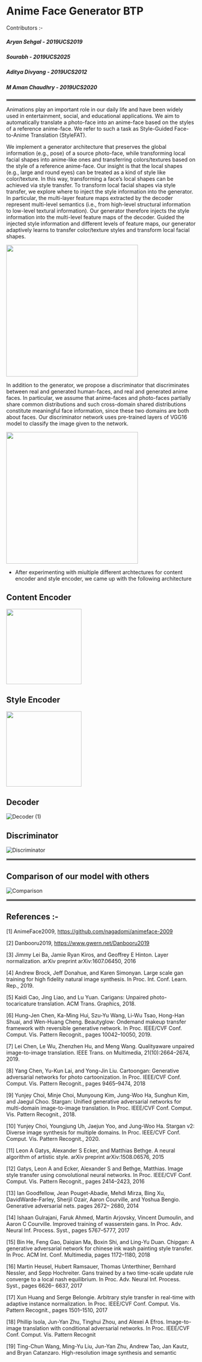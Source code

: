 # Anime Face Generator BTP

Contributors :-

##### Aryan Sehgal    - 2019UCS2019

##### Sourabh         - 2019UCS2025

##### Aditya Divyang  - 2019UCS2012

##### M Aman Chaudhry - 2019UCS2020

<hr style="border:2px solid gray">

Animations play an important role in our daily life and have been widely used in entertainment, social, and educational applications. We aim to automatically translate a photo-face into an anime-face based on the styles of a reference anime-face. We refer to such a task as Style-Guided Face-to-Anime Translation (StyleFAT). 

We implement a generator architecture that preserves the global information (e.g., pose) of a source photo-face, while transforming local facial shapes into anime-like ones and transferring colors/textures based on the style of a reference anime-face. Our insight is that the local shapes (e.g., large and round eyes) can be treated as a kind of style like color/texture. In this way, transforming a face’s local shapes can be achieved via style transfer. To transform local facial shapes via style transfer, we explore where to inject the style information into the generator. In particular, the multi-layer feature maps extracted by the decoder represent multi-level semantics (i.e., from high-level structural information to low-level textural information). Our generator therefore injects the style information into the multi-level feature maps of the decoder. Guided the injected style information and different levels of feature maps, our generator adaptively learns to transfer color/texture styles and transform local facial shapes.


<img src="https://user-images.githubusercontent.com/59551957/206827795-200422a7-5ed0-4c44-adc6-11ae74b03ce5.jpeg" width="350">


In addition to the generator, we propose a discriminator that discriminates between real and generated human-faces, and real and generated anime faces. In particular, we assume that anime-faces and photo-faces partially share common distributions and such cross-domain shared distributions constitute meaningful face information, since these two domains are both about faces. Our discriminator network uses pre-trained layers of VGG16 model to classify the image given to the network.

<img src="https://user-images.githubusercontent.com/59551957/206827781-de18e3cc-a474-4577-b270-dd6291f58598.jpg" width="350">

* After experimenting with miultiple different archtectures for content encoder and style encoder, we came up with the following architecture 

## Content Encoder


<img src="https://user-images.githubusercontent.com/59551957/192975797-40b524a5-e017-421c-bfb6-d6c3ccff77b8.jpeg" width="200">


## Style Encoder

<img src="https://user-images.githubusercontent.com/59551957/192975853-59b43434-1c4a-46c5-bf88-651c42b7c552.jpeg" width="200">


## Decoder


![Decoder (1)](https://user-images.githubusercontent.com/59551957/206827890-614e946d-4f55-4514-9d6a-3da15b6c4a86.jpg)


## Discriminator


![Discriminator](https://user-images.githubusercontent.com/59551957/206827911-78dedaec-2556-47d8-90f1-08f0128d459d.jpg)


<hr style="border:2px solid gray">

## Comparison of our model with others


![Comparison](https://user-images.githubusercontent.com/59551957/206827942-88a1b453-6235-40e4-b560-f9a33c249c0b.jpg)


<hr style="border:2px solid gray">

## References :-

[1] AnimeFace2009, https://github.com/nagadomi/animeface-2009

[2] Danbooru2019, https://www.gwern.net/Danbooru2019

[3] Jimmy Lei Ba, Jamie Ryan Kiros, and Geoffrey E Hinton. Layer
normalization. arXiv preprint arXiv:1607.06450, 2016

[4] Andrew Brock, Jeff Donahue, and Karen Simonyan. Large scale gan
training for high fidelity natural image synthesis. In Proc. Int. Conf. Learn.
Rep., 2019.

[5] Kaidi Cao, Jing Liao, and Lu Yuan. Carigans: Unpaired photo-tocaricature
translation. ACM Trans. Graphics, 2018.

[6] Hung-Jen Chen, Ka-Ming Hui, Szu-Yu Wang, Li-Wu Tsao, Hong-Han
Shuai, and Wen-Huang Cheng. Beautyglow: Ondemand makeup transfer
framework with reversible generative network. In Proc. IEEE/CVF Conf.
Comput. Vis. Pattern Recognit., pages 10042–10050, 2019.

[7] Lei Chen, Le Wu, Zhenzhen Hu, and Meng Wang. Qualityaware unpaired
image-to-image translation. IEEE Trans. on Multimedia, 21(10):2664–2674,
2019.

[8] Yang Chen, Yu-Kun Lai, and Yong-Jin Liu. Cartoongan: Generative
adversarial networks for photo cartoonization. In Proc. IEEE/CVF Conf.
Comput. Vis. Pattern Recognit., pages 9465–9474, 2018

[9] Yunjey Choi, Minje Choi, Munyoung Kim, Jung-Woo Ha, Sunghun
Kim, and Jaegul Choo. Stargan: Unified generative adversarial networks for
multi-domain image-to-image translation. In Proc. IEEE/CVF Conf. Comput.
Vis. Pattern Recognit., 2018.

[10] Yunjey Choi, Youngjung Uh, Jaejun Yoo, and Jung-Woo Ha. Stargan
v2: Diverse image synthesis for multiple domains. In Proc. IEEE/CVF Conf.
Comput. Vis. Pattern Recognit., 2020.

[11] Leon A Gatys, Alexander S Ecker, and Matthias Bethge. A neural
algorithm of artistic style. arXiv preprint arXiv:1508.06576, 2015

[12] Gatys, Leon A and Ecker, Alexander S and Bethge, Matthias. Image
style transfer using convolutional neural networks. In Proc. IEEE/CVF Conf.
Comput. Vis. Pattern Recognit., pages 2414–2423, 2016

[13] Ian Goodfellow, Jean Pouget-Abadie, Mehdi Mirza, Bing Xu,
DavidWarde-Farley, Sherjil Ozair, Aaron Courville, and Yoshua Bengio.
Generative adversarial nets. pages 2672– 2680, 2014

[14] Ishaan Gulrajani, Faruk Ahmed, Martin Arjovsky, Vincent Dumoulin,
and Aaron C Courville. Improved training of wasserstein gans. In Proc. Adv.
Neural Inf. Process. Syst., pages 5767–5777, 2017

[15] Bin He, Feng Gao, Daiqian Ma, Boxin Shi, and Ling-Yu Duan. Chipgan:
A generative adversarial network for chinese ink wash painting style transfer.
In Proc. ACM Int. Conf. Multimedia, pages 1172–1180, 2018

[16] Martin Heusel, Hubert Ramsauer, Thomas Unterthiner, Bernhard
Nessler, and Sepp Hochreiter. Gans trained by a two time-scale update rule
converge to a local nash equilibrium. In Proc. Adv. Neural Inf. Process.
Syst., pages 6626– 6637, 2017

[17] Xun Huang and Serge Belongie. Arbitrary style transfer in real-time
with adaptive instance normalization. In Proc. IEEE/CVF Conf. Comput.
Vis. Pattern Recognit., pages 1501–1510, 2017

[18] Phillip Isola, Jun-Yan Zhu, Tinghui Zhou, and Alexei A Efros.
Image-to-image translation with conditional adversarial networks. In Proc.
IEEE/CVF Conf. Comput. Vis. Pattern Recognit

[19] Ting-Chun Wang, Ming-Yu Liu, Jun-Yan Zhu, Andrew Tao, Jan
Kautz, and Bryan Catanzaro. High-resolution image synthesis and semantic
